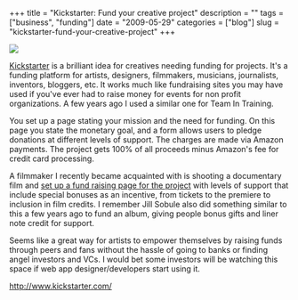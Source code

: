 +++
title = "Kickstarter: Fund your creative project"
description = ""
tags = ["business", "funding"]
date = "2009-05-29"
categories = ["blog"]
slug = "kickstarter-fund-your-creative-project"
+++



  <div class="notebook-screenshot"><a href="http://www.kickstarter.com/"><img src="/media/bluga/wt4a1fc590bef43.jpg"/></a></div><p><a href="http://www.kickstarter.com/">Kickstarter</a> is a brilliant idea for creatives needing funding for projects.  It's a funding platform for artists, designers, filmmakers, musicians, journalists, inventors, bloggers, etc. It works much like fundraising sites you may have used if you've ever had to raise money for events for non profit organizations. A few years ago I used a similar one for Team In Training.</p>
<p>You set up a page stating your mission and the need for funding. On this page you state the monetary goal, and a form allows users to pledge donations at different levels of support. The charges are made via Amazon payments. The project gets 100% of all proceeds minus Amazon's fee for credit card processing.</p>
<p>A filmmaker I recently became acquainted with is shooting a documentary film and <a href="http://www.kickstarter.com/projects/1865033180/let-us-tattoo-you-and-help-us-make-a-documentary-0">set up a fund raising page for the project</a> with levels of support that include special bonuses as an incentive, from tickets to the premiere to inclusion in film credits. I remember Jill Sobule also did something similar to this a few years ago to fund an album, giving people bonus gifts and liner note credit for support. </p>
<p>Seems like a great way for artists to empower themselves by raising funds through peers and fans without the hassle of going to banks or finding angel investors and VCs. I would bet some investors will be watching this space if web app designer/developers start using it.</p>
    
  <a href="http://www.kickstarter.com/">http://www.kickstarter.com/</a>
